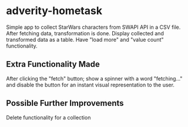 # adverity-hometask

Simple app to collect StarWars characters from SWAPI API in a CSV file.
After fetching data, transformation is done.
Display collected and transformed data as a table. 
Have "load more" and "value count" functionality.

## Extra Functionality Made

After clicking the "fetch" button;
show a spinner with a word "fetching..." and disable the button
for an instant visual representation to the user.

## Possible Further Improvements

Delete functionality for a collection
